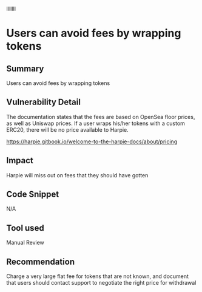 IllIllI
# Users can avoid fees by wrapping tokens

## Summary
Users can avoid fees by wrapping tokens

## Vulnerability Detail
The documentation states that the fees are based on OpenSea floor prices, as well as Uniswap prices. If a user wraps his/her tokens with a custom ERC20, there will be no price available to Harpie.

https://harpie.gitbook.io/welcome-to-the-harpie-docs/about/pricing

## Impact
Harpie will miss out on fees that they should have gotten

## Code Snippet
N/A

## Tool used

Manual Review

## Recommendation
Charge a very large flat fee for tokens that are not known, and document that users should contact support to negotiate the right price for withdrawal
